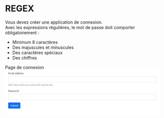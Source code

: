 # REGEX  
Vous devez créer une application de connexion.  
Avec les expressions régulières, le mot de passe doit comporter obligatoirement :

* Minimum 8 caractères
* Des majuscules et minuscules
* Des caractères spéciaux
* Des chiffres  

Page de connexion
![connexion](profile/img/1.jpg) 
